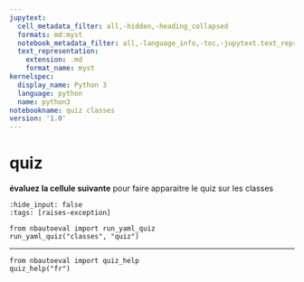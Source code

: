 ```yaml
---
jupytext:
  cell_metadata_filter: all,-hidden,-heading_collapsed
  formats: md:myst
  notebook_metadata_filter: all,-language_info,-toc,-jupytext.text_representation.jupytext_version,-jupytext.text_representation.format_version
  text_representation:
    extension: .md
    format_name: myst
kernelspec:
  display_name: Python 3
  language: python
  name: python3
notebookname: quiz classes
version: '1.0'
---
```


# quiz

**évaluez la cellule suivante** pour faire apparaitre le quiz sur les classes

```{code-cell} ipython3
:hide_input: false
:tags: [raises-exception]

from nbautoeval import run_yaml_quiz
run_yaml_quiz("classes", "quiz")
```

****

```{code-cell} ipython3
from nbautoeval import quiz_help
quiz_help("fr")
```
